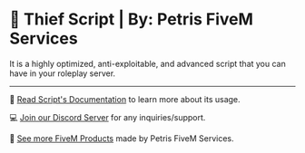# 👤 Thief Script | By: Petris FiveM Services

It is a highly optimized, anti-exploitable, and advanced script that you can have in your roleplay server.

---

📄 [Read Script's Documentation](https://petrisservices.gitbook.io/docs/scripts/) to learn more about its usage.

💻 [Join our Discord Server](https://discord.gg/x4487hW9FC) for any inquiries/support.

🏪 [See more FiveM Products](https://petrisservices.tebex.io/) made by Petris FiveM Services.

